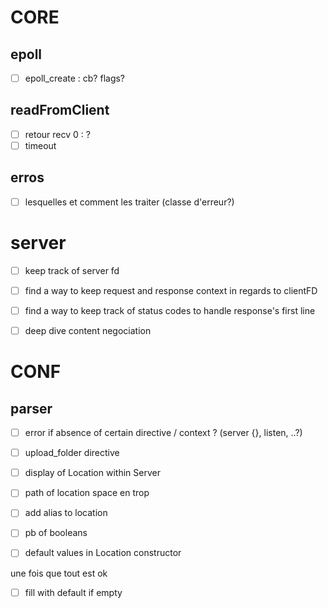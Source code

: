 # CORE

## epoll
- [ ] epoll_create : cb? flags?


## readFromClient 
- [ ] retour recv 0 : ?
- [ ] timeout

## erros
- [ ] lesquelles et comment les traiter (classe d'erreur?)

# server
- [ ] keep track of server fd

- [ ] find a way to keep request and response context in regards to clientFD
- [ ] find a way to keep track of status codes to handle response's first line
- [ ] deep dive content negociation


# CONF

## parser
- [ ] error if absence of certain directive / context ? (server {}, listen, ..?)
- [ ] upload_folder directive
- [ ] display of Location within Server
- [ ] path of location space en trop
- [ ] add alias to location
- [ ] pb of booleans
- [ ] default values in Location constructor


une fois que tout est ok
- [ ] fill with default if empty